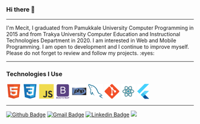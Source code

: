 ### Hi there 👋

<hr/>

<p>I'm Mecit, I graduated from Pamukkale University Computer Programming in 2015 and from Trakya University Computer Education and Instructional Technologies Department in 2020. I am interested in Web and Mobile Programming. I am open to development and I continue to improve myself. Please do not forget to review and follow my projects. :eyes:
</p>

<hr/>

### Technologies I Use
 <img src = 'https://github.com/myuceturk/myuceturk/blob/main/images/html.svg' height='40'/> <img src = 'https://github.com/myuceturk/myuceturk/blob/main/images/css.svg' height='40'/> <img src = 'https://github.com/myuceturk/myuceturk/blob/main/images/js.svg' height='40'/> <img src = 'https://github.com/myuceturk/myuceturk/blob/main/images/bootstrap.svg' height='40'/> <img src = 'https://github.com/myuceturk/myuceturk/blob/main/images/php.svg' height='40'/> <img src = 'https://github.com/myuceturk/myuceturk/blob/main/images/sql.svg' height='40'/> <img src = 'https://github.com/myuceturk/myuceturk/blob/main/images/git.svg' height='40'/> <img src = 'https://github.com/myuceturk/myuceturk/blob/main/images/react.svg' height='40'/> <img src = 'https://github.com/myuceturk/myuceturk/blob/main/images/flutter-logo.svg' height='40'/>

<hr/>

[![Github Badge](https://img.shields.io/badge/-myuceturk-3C3B3B?style=flat&logo=github&logoColor=white)](https://github.com/myuceturk)
[![Gmail Badge](https://img.shields.io/badge/-mecit.yuceturk@gmail.com-c14438?style=flat&logo=Gmail&logoColor=white)](mailto:mecit.yuceturk@gmail.com "Connect via Email")
[![Linkedin Badge](https://img.shields.io/badge/-myuceturk-0072b1?style=flat&logo=Linkedin&logoColor=white)](https://www.linkedin.com/in/myuceturk/ "Connect on LinkedIn")
![](https://visitor-badge.glitch.me/badge?page_id=myuceturk)

<!--
**myuceturk/myuceturk** is a ✨ _special_ ✨ repository because its `README.md` (this file) appears on your GitHub profile.

Here are some ideas to get you started:

- 🔭 I’m currently working on ...
- 🌱 I’m currently learning ...
- 👯 I’m looking to collaborate on ...
- 🤔 I’m looking for help with ...
- 💬 Ask me about ...
- 📫 How to reach me: ...
- 😄 Pronouns: ...
- ⚡ Fun fact: ...
-->

